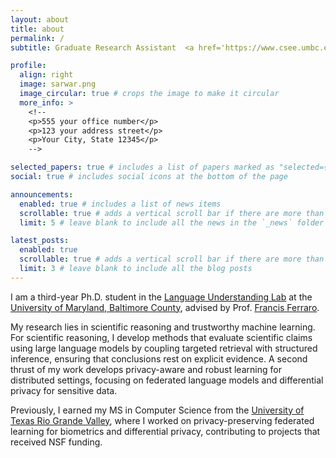 ```yaml
---
layout: about
title: about
permalink: /
subtitle: Graduate Research Assistant  <a href='https://www.csee.umbc.edu/'>University of Maryland Baltimore County</a>.

profile:
  align: right
  image: sarwar.png
  image_circular: true # crops the image to make it circular
  more_info: >
    <!--
    <p>555 your office number</p>
    <p>123 your address street</p>
    <p>Your City, State 12345</p>
    -->

selected_papers: true # includes a list of papers marked as "selected={true}"
social: true # includes social icons at the bottom of the page

announcements:
  enabled: true # includes a list of news items
  scrollable: true # adds a vertical scroll bar if there are more than 3 news items
  limit: 5 # leave blank to include all the news in the `_news` folder

latest_posts:
  enabled: true
  scrollable: true # adds a vertical scroll bar if there are more than 3 new posts items
  limit: 3 # leave blank to include all the blog posts
---
```


I am a third-year Ph.D. student in the <a href='https://huggingface.co/umbc-nlp'>Language Understanding Lab</a> at the <a href='https://www.csee.umbc.edu/'>University of Maryland, Baltimore County</a>, advised by Prof. <a href='https://userpages.cs.umbc.edu/ferraro/'>Francis Ferraro</a>.

My research lies in scientific reasoning and trustworthy machine learning. For scientific reasoning, I develop methods that evaluate scientific claims using large language models by coupling targeted retrieval with structured inference, ensuring that conclusions rest on explicit evidence. A second thrust of my work develops privacy-aware and robust learning for distributed settings, focusing on federated language models and differential privacy for sensitive data.

Previously, I earned my MS in Computer Science from the <a href='https://www.utrgv.edu/cecs/departments/csci/'>University of Texas Rio Grande Valley</a>, where I worked on privacy-preserving federated learning for biometrics and differential privacy, contributing to projects that received NSF funding.
